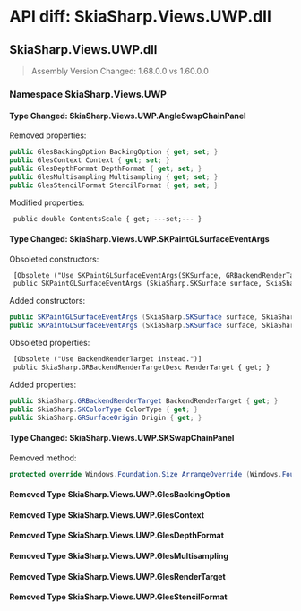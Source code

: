 # API diff: SkiaSharp.Views.UWP.dll

## SkiaSharp.Views.UWP.dll

> Assembly Version Changed: 1.68.0.0 vs 1.60.0.0

### Namespace SkiaSharp.Views.UWP

#### Type Changed: SkiaSharp.Views.UWP.AngleSwapChainPanel

Removed properties:

```csharp
public GlesBackingOption BackingOption { get; set; }
public GlesContext Context { get; set; }
public GlesDepthFormat DepthFormat { get; set; }
public GlesMultisampling Multisampling { get; set; }
public GlesStencilFormat StencilFormat { get; set; }
```

Modified properties:

```diff
 public double ContentsScale { get; ---set;--- }
```


#### Type Changed: SkiaSharp.Views.UWP.SKPaintGLSurfaceEventArgs

Obsoleted constructors:

```diff
 [Obsolete ("Use SKPaintGLSurfaceEventArgs(SKSurface, GRBackendRenderTarget, SKColorType, GRSurfaceOrigin) instead.")]
 public SKPaintGLSurfaceEventArgs (SkiaSharp.SKSurface surface, SkiaSharp.GRBackendRenderTargetDesc renderTarget);
```

Added constructors:

```csharp
public SKPaintGLSurfaceEventArgs (SkiaSharp.SKSurface surface, SkiaSharp.GRBackendRenderTarget renderTarget);
public SKPaintGLSurfaceEventArgs (SkiaSharp.SKSurface surface, SkiaSharp.GRBackendRenderTarget renderTarget, SkiaSharp.GRSurfaceOrigin origin, SkiaSharp.SKColorType colorType);
```

Obsoleted properties:

```diff
 [Obsolete ("Use BackendRenderTarget instead.")]
 public SkiaSharp.GRBackendRenderTargetDesc RenderTarget { get; }
```

Added properties:

```csharp
public SkiaSharp.GRBackendRenderTarget BackendRenderTarget { get; }
public SkiaSharp.SKColorType ColorType { get; }
public SkiaSharp.GRSurfaceOrigin Origin { get; }
```


#### Type Changed: SkiaSharp.Views.UWP.SKSwapChainPanel

Removed method:

```csharp
protected override Windows.Foundation.Size ArrangeOverride (Windows.Foundation.Size finalSize);
```


#### Removed Type SkiaSharp.Views.UWP.GlesBackingOption
#### Removed Type SkiaSharp.Views.UWP.GlesContext
#### Removed Type SkiaSharp.Views.UWP.GlesDepthFormat
#### Removed Type SkiaSharp.Views.UWP.GlesMultisampling
#### Removed Type SkiaSharp.Views.UWP.GlesRenderTarget
#### Removed Type SkiaSharp.Views.UWP.GlesStencilFormat

